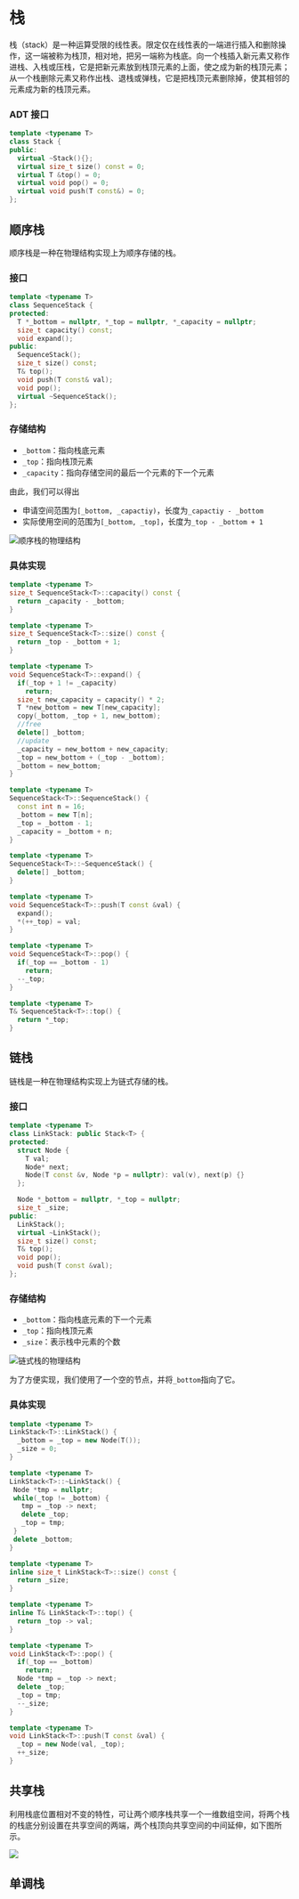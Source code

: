 # 栈

栈（stack）是一种运算受限的线性表。限定仅在线性表的一端进行插入和删除操作，这一端被称为栈顶，相对地，把另一端称为栈底。向一个栈插入新元素又称作进栈、入栈或压栈，它是把新元素放到栈顶元素的上面，使之成为新的栈顶元素；从一个栈删除元素又称作出栈、退栈或弹栈，它是把栈顶元素删除掉，使其相邻的元素成为新的栈顶元素。

### ADT 接口

```cpp
template <typename T>
class Stack {
public:
  virtual ~Stack(){};
  virtual size_t size() const = 0;
  virtual T &top() = 0;
  virtual void pop() = 0;
  virtual void push(T const&) = 0;
};
```

## 顺序栈

顺序栈是一种在物理结构实现上为顺序存储的栈。

### 接口

```cpp
template <typename T>
class SequenceStack {
protected:
  T *_bottom = nullptr, *_top = nullptr, *_capacity = nullptr;
  size_t capacity() const;
  void expand();
public:
  SequenceStack();
  size_t size() const;
  T& top();
  void push(T const& val);
  void pop();
  virtual ~SequenceStack();
};
```

### 存储结构

- `_bottom`：指向栈底元素
- `_top`：指向栈顶元素
- `_capacity`：指向存储空间的最后一个元素的下一个元素

由此，我们可以得出

- 申请空间范围为`[_bottom, _capactiy)`，长度为`_capactiy - _bottom`
- 实际使用空间的范围为`[_bottom, _top]`，长度为`_top - _bottom + 1`

![顺序栈的物理结构](stack/sequence-stack.drawio.svg)

### 具体实现
```cpp
template <typename T>
size_t SequenceStack<T>::capacity() const {
  return _capacity - _bottom;
}

template <typename T>
size_t SequenceStack<T>::size() const {
  return _top - _bottom + 1;
}

template <typename T>
void SequenceStack<T>::expand() {
  if(_top + 1 != _capacity)
    return;
  size_t new_capacity = capacity() * 2;
  T *new_bottom = new T[new_capacity];
  copy(_bottom, _top + 1, new_bottom);
  //free
  delete[] _bottom;
  //update
  _capacity = new_bottom + new_capacity;
  _top = new_bottom + (_top - _bottom);
  _bottom = new_bottom;
}

template <typename T>
SequenceStack<T>::SequenceStack() {
  const int n = 16;
  _bottom = new T[n];
  _top = _bottom - 1;
  _capacity = _bottom + n;
}

template <typename T>
SequenceStack<T>::~SequenceStack() {
  delete[] _bottom;
}

template <typename T>
void SequenceStack<T>::push(T const &val) {
  expand();
  *(++_top) = val;
}

template <typename T>
void SequenceStack<T>::pop() {
  if(_top == _bottom - 1)
    return;
  --_top;
}

template <typename T>
T& SequenceStack<T>::top() {
  return *_top;
}
```

## 链栈

链栈是一种在物理结构实现上为链式存储的栈。

### 接口

```cpp
template <typename T>
class LinkStack: public Stack<T> {
protected:
  struct Node {
    T val;
    Node* next;
    Node(T const &v, Node *p = nullptr): val(v), next(p) {}
  };

  Node *_bottom = nullptr, *_top = nullptr;
  size_t _size;
public:
  LinkStack();
  virtual ~LinkStack();
  size_t size() const;
  T& top();
  void pop();
  void push(T const &val);
};
```

### 存储结构

- `_bottom`：指向栈底元素的下一个元素
- `_top`：指向栈顶元素
- `_size`：表示栈中元素的个数

![链式栈的物理结构](stack/link-stack.drawio.svg)

为了方便实现，我们使用了一个空的节点，并将`_bottom`指向了它。

### 具体实现

```cpp
template <typename T>
LinkStack<T>::LinkStack() {
  _bottom = _top = new Node(T());
  _size = 0;
}

template <typename T>
LinkStack<T>::~LinkStack() {
 Node *tmp = nullptr;
 while(_top != _bottom) {
   tmp = _top -> next;
   delete _top;
   _top = tmp;
 }
 delete _bottom; 
}

template <typename T>
inline size_t LinkStack<T>::size() const {
  return _size;
}

template <typename T>
inline T& LinkStack<T>::top() {
  return _top -> val;
}

template <typename T>
void LinkStack<T>::pop() {
  if(_top == _bottom)
    return;
  Node *tmp = _top -> next;
  delete _top;
  _top = tmp;
  --_size;
}

template <typename T>
void LinkStack<T>::push(T const &val) {
  _top = new Node(val, _top);
  ++_size;
}
```

## 共享栈

利用栈底位置相对不变的特性，可让两个顺序栈共享一个一维数组空间，将两个栈的栈底分别设置在共享空间的两端，两个栈顶向共享空间的中间延伸，如下图所示。

![](stack/share-stack.drawio.svg)

## 单调栈